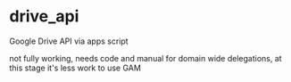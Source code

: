 # drive_api
Google Drive API via apps script

not fully working, needs code and manual for domain wide delegations, at this stage it's less work to use GAM
